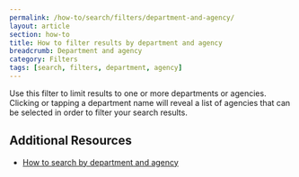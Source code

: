 ```yaml
---
permalink: /how-to/search/filters/department-and-agency/
layout: article
section: how-to
title: How to filter results by department and agency
breadcrumb: Department and agency
category: Filters
tags: [search, filters, department, agency]
---
```


Use this filter to limit results to one or more departments or agencies. Clicking or tapping a department name will reveal a list of agencies that can be selected in order to filter your search results.

## Additional Resources

* [How to search by department and agency](../../advanced/department-and-agency/)
